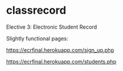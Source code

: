 # classrecord
Elective 3: Electronic Student Record

Slightly functional pages:

https://ecrfinal.herokuapp.com/sign_up.php

https://ecrfinal.herokuapp.com/students.php
